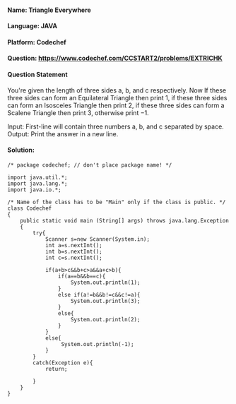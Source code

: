 #### Name: Triangle Everywhere
#### Language: JAVA
#### Platform: Codechef
#### Question: https://www.codechef.com/CCSTART2/problems/EXTRICHK

#### Question Statement
You're given the length of three sides a, b, and c respectively. Now If these three sides can form an Equilateral Triangle then print 1, if these three sides can form an Isosceles Triangle then print 2, if these three sides can form a Scalene Triangle then print 3, otherwise print −1.

Input:
First-line will contain three numbers a, b, and c separated by space.
Output:
Print the answer in a new line.
</hr>

#### Solution:
```
/* package codechef; // don't place package name! */

import java.util.*;
import java.lang.*;
import java.io.*;

/* Name of the class has to be "Main" only if the class is public. */
class Codechef
{
	public static void main (String[] args) throws java.lang.Exception
	{
		try{
		    Scanner s=new Scanner(System.in);
		    int a=s.nextInt();
		    int b=s.nextInt();
		    int c=s.nextInt();
		    
		    if(a+b>c&&b+c>a&&a+c>b){
		        if(a==b&&b==c){
		            System.out.println(1);
		        }
		        else if(a!=b&&b!=c&&c!=a){
		            System.out.println(3);
		        }
		        else{
		            System.out.println(2);
		        }
		    }
		    else{
		         System.out.println(-1);
		    }
		}
		catch(Exception e){
		    return;
		 
		}
	}
}

```